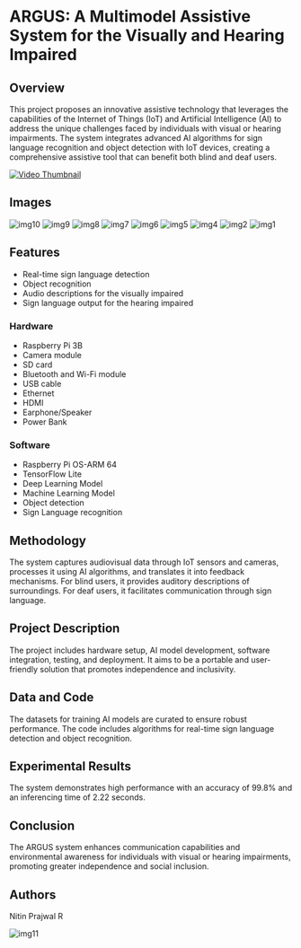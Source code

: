 # ARGUS: A Multimodel Assistive System for the Visually and Hearing Impaired

## Overview
This project proposes an innovative assistive technology that leverages the capabilities of the Internet of Things (IoT) and Artificial Intelligence (AI) to address the unique challenges faced by individuals with visual or hearing impairments. The system integrates advanced AI algorithms for sign language recognition and object detection with IoT devices, creating a comprehensive assistive tool that can benefit both blind and deaf users.

[![Video Thumbnail](Argus-synopsis/img.png)](Argus-synopsis/demo.mp4)

## Images
![img10](https://github.com/user-attachments/assets/77fb78c8-f053-462d-880e-bcd2f10de655)
![img9](https://github.com/user-attachments/assets/23b43267-a945-4efd-8696-066f0828d2cd)
![img8](https://github.com/user-attachments/assets/812f07d5-3b1c-4324-b369-f69ed440d8b7)
![img7](https://github.com/user-attachments/assets/a28adbad-5abf-414f-8028-0fc161962754)
![img6](https://github.com/user-attachments/assets/003d25af-4607-44d9-920d-64c3076d7a39)
![img5](https://github.com/user-attachments/assets/cca764ae-68aa-451d-bb7d-0b9de4413a63)
![img4](https://github.com/user-attachments/assets/4680f11a-7175-4e44-83b6-60ede865a7fe)
![img2](https://github.com/user-attachments/assets/9314d64c-7b0a-4db1-ba2c-09bd8ad698fa)
![img1](https://github.com/user-attachments/assets/04857e31-6810-43f2-93b4-bee65d0b8650)


## Features
- Real-time sign language detection
- Object recognition
- Audio descriptions for the visually impaired
- Sign language output for the hearing impaired

### Hardware
- Raspberry Pi 3B
- Camera module
- SD card
- Bluetooth and Wi-Fi module
- USB cable
- Ethernet
- HDMI
- Earphone/Speaker
- Power Bank

### Software
- Raspberry Pi OS-ARM 64
- TensorFlow Lite
- Deep Learning Model
- Machine Learning Model
- Object detection
- Sign Language recognition

## Methodology
The system captures audiovisual data through IoT sensors and cameras, processes it using AI algorithms, and translates it into feedback mechanisms. For blind users, it provides auditory descriptions of surroundings. For deaf users, it facilitates communication through sign language.

## Project Description
The project includes hardware setup, AI model development, software integration, testing, and deployment. It aims to be a portable and user-friendly solution that promotes independence and inclusivity.

## Data and Code
The datasets for training AI models are curated to ensure robust performance. The code includes algorithms for real-time sign language detection and object recognition.

## Experimental Results
The system demonstrates high performance with an accuracy of 99.8% and an inferencing time of 2.22 seconds.

## Conclusion
The ARGUS system enhances communication capabilities and environmental awareness for individuals with visual or hearing impairments, promoting greater independence and social inclusion.

## Authors
Nitin Prajwal R

![img11](https://github.com/user-attachments/assets/76d18d34-c61d-4b02-b1b8-e5e3a0056274)

